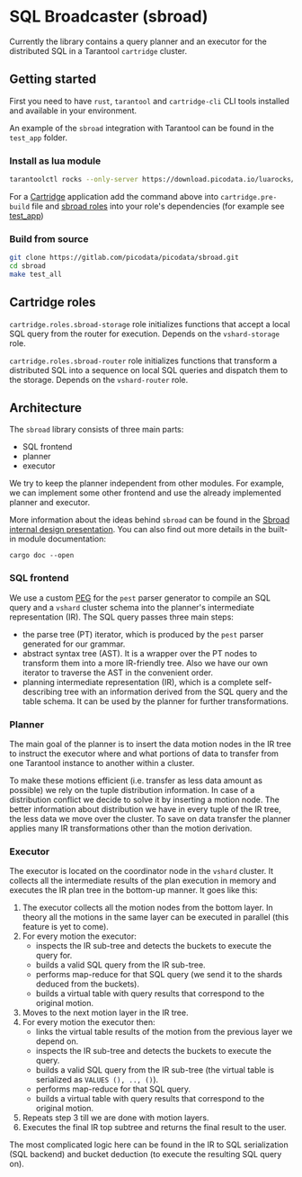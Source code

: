 # SQL Broadcaster (sbroad)

Currently the library contains a query planner and an executor for the distributed SQL in a Tarantool `cartridge` cluster.

## Getting started
 
First you need to have `rust`, `tarantool` and `cartridge-cli` CLI tools installed and available in your environment. 

An example of the `sbroad` integration with Tarantool can be found in the `test_app` folder.

### Install as lua module

```bash
tarantoolctl rocks --only-server https://download.picodata.io/luarocks/ install sbroad <version>
```

For a [Cartridge](https://github.com/tarantool/cartridge) application add the command above into `cartridge.pre-build` file and [sbroad roles](#cartridge-roles) into your role's dependencies (for example see [test_app](test_app/)) 

### Build from source

```bash
git clone https://gitlab.com/picodata/picodata/sbroad.git
cd sbroad
make test_all
```

## Cartridge roles

`cartridge.roles.sbroad-storage` role initializes functions that accept a local SQL query from the router for execution. Depends on the `vshard-storage` role.

`cartridge.roles.sbroad-router` role initializes functions that transform a distributed SQL into a sequence on local SQL queries and dispatch them to the storage. Depends on the `vshard-router` role.

## Architecture

The `sbroad` library consists of three main parts:

- SQL frontend
- planner
- executor

We try to keep the planner independent from other modules. For example, we can implement some other frontend and use the already implemented planner and executor.

More information about the ideas behind `sbroad` can be found in the [Sbroad internal design presentation](doc/design/sbroad.pdf). You can also find out more details in the built-in module documentation:
```
cargo doc --open
```

### SQL frontend

We use a custom [PEG](src/frontend/sql/grammar.pest) for the `pest` parser generator to compile an SQL query and a `vshard` cluster schema into the planner's intermediate representation (IR).
The SQL query passes three main steps:

- the parse tree (PT) iterator, which is produced by the `pest` parser generated for our grammar.
- abstract syntax tree (AST). It is a wrapper over the PT nodes to transform them into a more IR-friendly tree. Also we have our own iterator to traverse the AST in the convenient order.
- planning intermediate representation (IR), which is a complete self-describing tree with an information derived from the SQL query and the table schema. It can be used by the planner for further transformations.

### Planner

The main goal of the planner is to insert the data motion nodes in the IR tree to instruct the executor where and what portions of data to transfer from one Tarantool instance to another within a cluster.

To make these motions efficient (i.e. transfer as less data amount as possible) we rely on the tuple distribution information. In case of a distribution conflict we decide to solve it by inserting a motion node. The better information about distribution we have in every tuple of the IR tree, the less data we move over the cluster. To save on data transfer the planner applies many IR transformations other than the motion derivation.

### Executor
The executor is located on the coordinator node in the `vshard` cluster. It collects all the intermediate results of the plan execution in memory and executes the IR plan tree in the bottom-up manner. It goes like this:

1. The executor collects all the motion nodes from the bottom layer. In theory all the motions in the same layer can be executed in parallel (this feature is yet to come).
1. For every motion the executor:
   - inspects the IR sub-tree and detects the buckets to execute the query for.
   - builds a valid SQL query from the IR sub-tree.
   - performs map-reduce for that SQL query (we send it to the shards deduced from the buckets).
   - builds a virtual table with query results that correspond to the original motion.
1. Moves to the next motion layer in the IR tree.
1. For every motion the executor then:
   - links the virtual table results of the motion from the previous layer we depend on.
   - inspects the IR sub-tree and detects the buckets to execute the query.
   - builds a valid SQL query from the IR sub-tree (the virtual table is serialized as `VALUES (), .., ()`).
   - performs map-reduce for that SQL query.
   - builds a virtual table with query results that correspond to the original motion.
1. Repeats step 3 till we are done with motion layers.
1. Executes the final IR top subtree and returns the final result to the user.

The most complicated logic here can be found in the IR to SQL serialization (SQL backend) and bucket deduction (to execute the resulting SQL query on).
